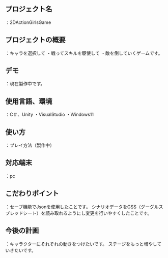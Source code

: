 ## プロジェクト名
：2DActionGirlsGame


## プロジェクトの概要
：キャラを選択して
・戦ってスキルを駆使して
・敵を倒していくゲームです。

## デモ
：現在製作中です。

## 使用言語、環境
：C＃、Unity
・VisualStudio
・Windows11

## 使い方
：プレイ方法（製作中）

## 対応端末
：pc

## こだわりポイント
：セーブ機能でJsonを使用したことです。
シナリオデータをGSS（グーグルスプレッドシート）を読み取れるようにし変更を行いやすくしたことです。

## 今後の計画
：キャラクターにそれぞれの動きをつけたいです。
ステージをもっと増やしていきたいです。

